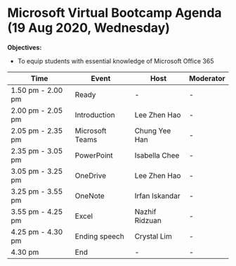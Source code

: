 # Microsoft Virtual Bootcamp Agenda (19 Aug 2020, Wednesday)


**Objectives:** 
- To equip students with essential knowledge of Microsoft Office 365

Time | Event | Host | Moderator
------- | ------- | ------- | -------
1.50 pm - 2.00 pm  | Ready | - | -
2.00 pm - 2.05 pm | Introduction | Lee Zhen Hao | -
2.05 pm - 2.35 pm  | Microsoft Teams | Chung Yee Han | -
2.35 pm - 3.05 pm  | PowerPoint | Isabella Chee | -
3.05 pm - 3.25 pm  | OneDrive | Lee Zhen Hao | -
3.25 pm - 3.55 pm  | OneNote | Irfan Iskandar | -
3.55 pm - 4.25 pm  | Excel | Nazhif Ridzuan | -
4.25 pm - 4.30 pm | Ending speech | Crystal Lim | -
4.30 pm | End | - | -


